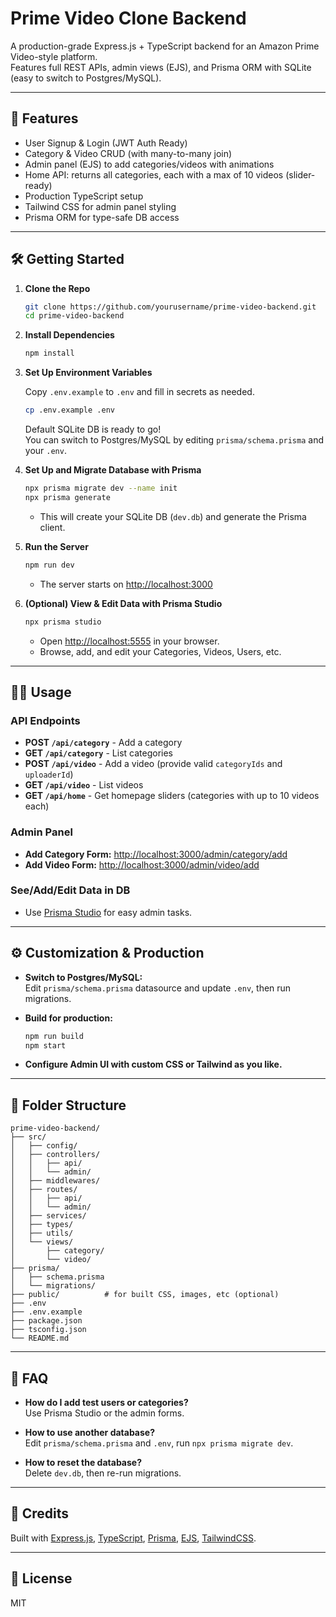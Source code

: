 # Prime Video Clone Backend

A production-grade Express.js + TypeScript backend for an Amazon Prime Video-style platform.  
Features full REST APIs, admin views (EJS), and Prisma ORM with SQLite (easy to switch to Postgres/MySQL).

---

## 🚀 Features

- User Signup & Login (JWT Auth Ready)
- Category & Video CRUD (with many-to-many join)
- Admin panel (EJS) to add categories/videos with animations
- Home API: returns all categories, each with a max of 10 videos (slider-ready)
- Production TypeScript setup
- Tailwind CSS for admin panel styling
- Prisma ORM for type-safe DB access

---

## 🛠️ Getting Started

1. **Clone the Repo**

    ```bash
    git clone https://github.com/yourusername/prime-video-backend.git
    cd prime-video-backend
    ```

2. **Install Dependencies**

    ```bash
    npm install
    ```

3. **Set Up Environment Variables**

    Copy `.env.example` to `.env` and fill in secrets as needed.

    ```bash
    cp .env.example .env
    ```
    Default SQLite DB is ready to go!  
    You can switch to Postgres/MySQL by editing `prisma/schema.prisma` and your `.env`.

4. **Set Up and Migrate Database with Prisma**

    ```bash
    npx prisma migrate dev --name init
    npx prisma generate
    ```
    - This will create your SQLite DB (`dev.db`) and generate the Prisma client.

5. **Run the Server**

    ```bash
    npm run dev
    ```
    - The server starts on [http://localhost:3000](http://localhost:3000)

6. **(Optional) View & Edit Data with Prisma Studio**

    ```bash
    npx prisma studio
    ```
    - Open [http://localhost:5555](http://localhost:5555) in your browser.
    - Browse, add, and edit your Categories, Videos, Users, etc.

---

## 🧑‍💻 Usage

### API Endpoints

- **POST `/api/category`** - Add a category
- **GET `/api/category`** - List categories
- **POST `/api/video`** - Add a video (provide valid `categoryIds` and `uploaderId`)
- **GET `/api/video`** - List videos
- **GET `/api/home`** - Get homepage sliders (categories with up to 10 videos each)

### Admin Panel

- **Add Category Form:** [http://localhost:3000/admin/category/add](http://localhost:3000/admin/category/add)
- **Add Video Form:** [http://localhost:3000/admin/video/add](http://localhost:3000/admin/video/add)

### See/Add/Edit Data in DB

- Use [Prisma Studio](http://localhost:5555) for easy admin tasks.

---

## ⚙️ Customization & Production

- **Switch to Postgres/MySQL:**  
  Edit `prisma/schema.prisma` datasource and update `.env`, then run migrations.

- **Build for production:**  
    ```bash
    npm run build
    npm start
    ```

- **Configure Admin UI with custom CSS or Tailwind as you like.**

---

## 🧩 Folder Structure

```text
prime-video-backend/
├── src/
│   ├── config/
│   ├── controllers/
│   │   ├── api/
│   │   └── admin/
│   ├── middlewares/
│   ├── routes/
│   │   ├── api/
│   │   └── admin/
│   ├── services/
│   ├── types/
│   ├── utils/
│   └── views/
│       ├── category/
│       └── video/
├── prisma/
│   ├── schema.prisma
│   └── migrations/
├── public/          # for built CSS, images, etc (optional)
├── .env
├── .env.example
├── package.json
├── tsconfig.json
└── README.md

```
---

## 🙋 FAQ

- **How do I add test users or categories?**  
  Use Prisma Studio or the admin forms.

- **How to use another database?**  
  Edit `prisma/schema.prisma` and `.env`, run `npx prisma migrate dev`.

- **How to reset the database?**  
  Delete `dev.db`, then re-run migrations.

---

## 📢 Credits

Built with [Express.js](https://expressjs.com/), [TypeScript](https://www.typescriptlang.org/), [Prisma](https://www.prisma.io/), [EJS](https://ejs.co/), [TailwindCSS](https://tailwindcss.com/).

---

## 📝 License

MIT
